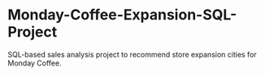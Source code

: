 # Monday-Coffee-Expansion-SQL-Project
SQL-based sales analysis project to recommend store expansion cities for Monday Coffee.
